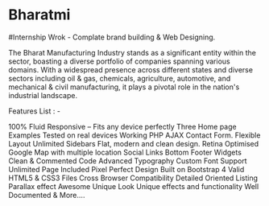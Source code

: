 # Bharatmi

#Internship Wrok - Complate brand building & Web Designing. 

The Bharat Manufacturing Industry stands as a significant entity within the sector, boasting a diverse portfolio of companies spanning various domains. With a widespread presence across different states and diverse sectors including oil & gas, chemicals, agriculture, automotive, and mechanical & civil manufacturing, it plays a pivotal role in the nation's industrial landscape.

Features List : - 

100% Fluid Responsive – Fits any device perfectly
Three Home page Examples
Tested on real devices
Working PHP AJAX Contact Form.
Flexible Layout
Unlimited Sidebars
Flat, modern and clean design.
Retina Optimised
Google Map with multiple location
Social Links
Bottom Footer Widgets
Clean & Commented Code
Advanced Typography
Custom Font Support
Unlimited Page Included
Pixel Perfect Design
Built on Bootstrap 4
Valid HTML5 & CSS3 Files
Cross Browser Compatibility
Detailed Oriented Listing
Parallax effect
Awesome Unique Look
Unique effects and functionality
Well Documented & More….
